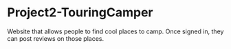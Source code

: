 # Project2-TouringCamper
Website that allows people to find cool places to camp. Once signed in, they can post reviews on those places.
